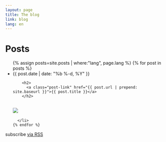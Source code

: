 ```yaml
---
layout: page
title: The blog
link: blog
lang: en
---
```



<div class="home">

  <h1 class="page-heading">Posts</h1>

  <ul class="post-list">
{% assign posts=site.posts | where:"lang", page.lang %}
    {% for post in posts %}
      <li>
        <span class="post-meta">{{ post.date | date: "%b %-d, %Y" }}</span>

        <h2>
          <a class="post-link" href="{{ post.url | prepend: site.baseurl }}">{{ post.title }}</a>
        </h2>

<h2>
<img src="{{post.image}}">
        </h2>




      </li>
    {% endfor %}
  </ul>

  <p class="rss-subscribe">subscribe <a href="{{ "/feed.xml" | prepend: site.baseurl }}">via RSS</a></p>

</div>

